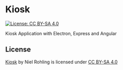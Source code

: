 # Kiosk

[![License: CC BY-SA 4.0](https://img.shields.io/badge/License-CC%20BY--SA%204.0-brightgreen.svg)](https://creativecommons.org/licenses/by-sa/4.0/)

Kiosk Application with Electron, Express and Angular

## License

[Kiosk](https://github.com/123niel/kiosk) by Niel Rohling is licensed under
[CC BY-SA 4.0](https://creativecommons.org/licenses/by-sa/4.0)
